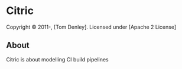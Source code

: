 Citric
======
Copyright &copy; 2011-, [Tom Denley]. Licensed under [Apache 2 License]

About
-----
Citric is about modelling CI build pipelines